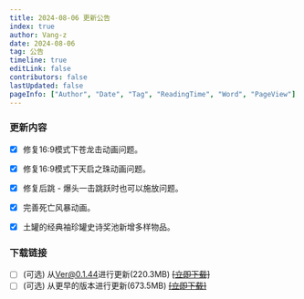 ```yaml
---
title: 2024-08-06 更新公告
index: true
author: Vang-z
date: 2024-08-06
tag: 公告
timeline: true
editLink: false
contributors: false
lastUpdated: false
pageInfo: ["Author", "Date", "Tag", "ReadingTime", "Word", "PageView"]
---
```


### 更新内容
- [x] 修复<a>16:9</a>模式下苍龙击动画问题。
- [x] 修复<a>16:9</a>模式下天启之珠动画问题。
- [x] 修复<a>后跳 - 爆头一击</a>跳跃时也可以施放问题。
- [x] 完善<a>死亡风暴</a>动画。
- [x] 土罐的经典袖珍罐<a>史诗奖池</a>新增多样物品。


### 下载链接
- [ ] <a>(可选)</a> 从<a>Ver@0.1.44</a>进行更新(220.3MB) ~~[[立即下载]]()~~
- [ ] <a>(可选)</a> 从<a>更早的版本</a>进行更新(673.5MB) ~~[[立即下载]]()~~

